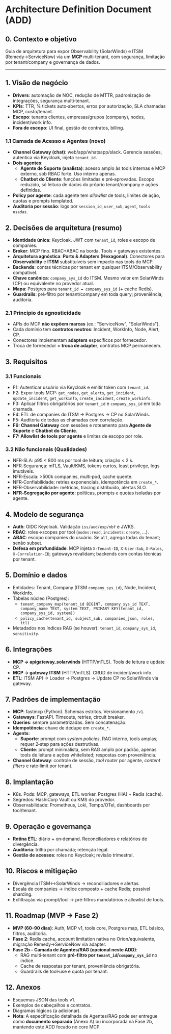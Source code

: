 # Architecture Definition Document (ADD)

## 0. Contexto e objetivo
Guia de arquitetura para expor Observability (SolarWinds) e ITSM (Remedy→ServiceNow) via um **MCP** multi‑tenant, com segurança, limitação por tenant/company e governança de dados.

---
## 1. Visão de negócio
- **Drivers**: automação de NOC, redução de MTTR, padronização de integrações, segurança multi‑tenant.
- **KPIs**: TTR, % tickets auto‑abertos, erros por autorização, SLA chamadas MCP, custo/tenant.
- **Escopo**: tenants clientes, empresas/grupos (company), nodes, incident/work info.
- **Fora de escopo**: UI final, gestão de contratos, billing.

### 1.1 Camada de Acesso e Agentes (novo)
- **Channel Gateway (chat)**: web/app/whatsapp/slack. Gerencia sessões, autentica via Keycloak, injeta `tenant_id`.
- **Dois agentes**:
  - **Agente de Suporte (analista)**: acesso amplo às tools internas e MCP externo, sob RBAC forte. Uso interno apenas.
  - **Chatbot do Cliente**: funções limitadas e pré‑aprovadas. Escopo reduzido, só leitura de dados do próprio tenant/company e ações definidas.
- **Policy por agente**: cada agente tem *allowlist* de tools, limites de ação, quotas e prompts templated.
- **Auditoria por sessão**: logs por `session_id`, `user_sub`, `agent`, `tools usadas`.

## 2. Decisões de arquitetura (resumo)
- **Identidade única**: Keycloak. JWT com `tenant_id`, roles e escopo de companies.
- **Broker**: MCP fino. RBAC+ABAC na borda. Tools = gateways existentes.
- **Arquitetura agnóstica**: **Ports & Adapters (Hexagonal)**. Conectores para **Observability** e **ITSM** substituíveis sem impacto nas tools do MCP.
- **Backends**: contas técnicas por tenant em qualquer ITSM/Observability compatível.
- **Chave canônica**: `company_sys_id` do ITSM. Mesmo valor em SolarWinds (CP) ou equivalente no provedor atual.
- **Mapa**: Postgres para `tenant_id ↔ company_sys_id` (+ cache Redis).
- **Guardrails**: pré‑filtro por tenant/company em toda query; proveniência; auditoria.

### 2.1 Princípio de agnosticidade
- APIs do MCP **não expõem marcas** (ex.: "ServiceNow", "SolarWinds").
- Cada domínio tem **contratos neutros**: Incident, WorkInfo, Node, Alert, CP.
- Conectores implementam **adapters** específicos por fornecedor.
- Troca de fornecedor = **troca de adapter**, contratos MCP permanecem.

## 3. Requisitos
### 3.1 Funcionais
- F1: Autenticar usuário via Keycloak e emitir token com `tenant_id`.
- F2: Expor tools MCP: `get_nodes`, `get_alerts`, `get_incident`, `update_incident`, `get_workinfo`, `create_incident`, `create_workinfo`.
- F3: Aplicar filtros obrigatórios por `tenant_id` e `company_sys_id` em toda chamada.
- F4: ETL de companies do ITSM → Postgres → CP no SolarWinds.
- F5: Auditoria de todas as chamadas com correlação.
- **F6: Channel Gateway** com sessões e roteamento para **Agente de Suporte** e **Chatbot do Cliente**.
- **F7: Allowlist de tools por agente** e limites de escopo por role.

### 3.2 Não funcionais (Qualidades)
- NFR‑SLA: p95 < 800 ms por tool de leitura; criação < 2 s.
- NFR‑Segurança: mTLS, Vault/KMS, tokens curtos, least privilege, logs imutáveis.
- NFR‑Escala: >500k companies, multi‑pod, cache quente.
- NFR‑Confiabilidade: retries exponenciais, idempotência em `create_*`.
- NFR‑Observabilidade: métricas, tracing distribuído, alertas SLO.
- **NFR‑Segregação por agente**: políticas, prompts e quotas isoladas por agente.

## 4. Modelo de segurança
- **Auth**: OIDC Keycloak. Validação `iss/aud/exp/nbf` e JWKS.
- **RBAC**: roles→scopes por tool (`nodes:read`, `incidents:create`, ...).
- **ABAC**: escopo companies do usuário. Se `all`, agrega todas do tenant; senão subset.
- **Defesa em profundidade**: MCP injeta `X-Tenant-ID`, `X-User-Sub`, `X-Roles`, `X-Correlation-ID`; gateways revalidam; backends com contas técnicas por tenant.

## 5. Domínio e dados
- Entidades: Tenant, Company (ITSM `company_sys_id`), Node, Incident, WorkInfo.
- Tabelas núcleo (Postgres):
  - `tenant_company_map(tenant_id BIGINT, company_sys_id TEXT, company_name TEXT, system TEXT, PRIMARY KEY(tenant_id, company_sys_id, system))`
  - `policy_cache(tenant_id, subject_sub, companies_json, roles, ttl)`
- Metadados nos índices RAG (se houver): `tenant_id`, `company_sys_id`, `sensitivity`.

## 6. Integrações
- **MCP → apigateway_solarwinds** (HTTP/mTLS). Tools de leitura e update CP.
- **MCP → gateway ITSM** (HTTP/mTLS). CRUD de incident/work info.
- **ETL**: ITSM API → Loader → Postgres → Update CP no SolarWinds via gateway.

## 7. Padrões de implementação
- **MCP**: fastmcp (Python). Schemas estritos. Versionamento `/v1`.
- **Gateways**: FastAPI. Timeouts, retries, circuit breaker.
- **Queries**: sempre parametrizadas. Sem concatenação.
- **Idempotência**: chave de dedupe em `create_*`.
- **Agents**:
  - **Suporte**: prompt com *system policies*, RAG interno, tools amplas; requer 2‑step para ações destrutivas.
  - **Cliente**: prompt minimalista, sem RAG amplo por padrão, apenas tools de leitura e ações whitelisted; respostas com proveniência.
- **Channel Gateway**: controle de sessão, *tool router* por agente, *content filters* e rate‑limit por tenant.

## 8. Implantação
- K8s. Pods: MCP, gateways, ETL worker. Postgres (HA) + Redis (cache).
- Segredos: HashiCorp Vault ou KMS do provedor.
- Observabilidade: Prometheus, Loki, Tempo/OTel, dashboards por tool/tenant.

## 9. Operação e governança
- **Rotina ETL**: diário + on‑demand. Reconciliadores e relatórios de divergência.
- **Auditoria**: trilha por chamada; retenção legal.
- **Gestão de acessos**: roles no Keycloak; revisão trimestral.

## 10. Riscos e mitigação
- Divergência ITSM↔SolarWinds → reconciliadores e alertas.
- Escala de companies → índice composto + cache Redis; possível sharding.
- Exfiltração via prompt/tool → pré‑filtros mandatórios e allowlist de tools.

## 11. Roadmap (MVP → Fase 2)
- **MVP (60–90 dias)**: Auth, MCP v1, tools core, Postgres map, ETL básico, filtros, auditoria.
- **Fase 2**: Redis cache, account limitation nativa no Orion/equivalente, migração Remedy→ServiceNow via adapter.
- **Fase 2b – Camada de Agentes/RAG (opcional neste ADD)**:
  - RAG multi‑tenant com **pré‑filtro por `tenant_id`/`company_sys_id`** no índice.
  - Cache de respostas por tenant, proveniência obrigatória.
  - Guardrails de tool‑use e quota por tenant.

## 12. Anexos
- Esquemas JSON das tools v1.
- Exemplos de cabeçalhos e contratos.
- Diagramas lógicos (a adicionar).
- **Nota**: A especificação detalhada de Agentes/RAG pode ser entregue como **documento separado** (Anexo A) ou incorporada na Fase 2b, mantendo este ADD focado no core MCP.

